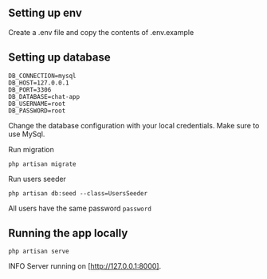 ## Setting up env

Create a .env file and copy the contents of .env.example

## Setting up database

```
DB_CONNECTION=mysql
DB_HOST=127.0.0.1
DB_PORT=3306
DB_DATABASE=chat-app
DB_USERNAME=root
DB_PASSWORD=root
```

Change the database configuration with your local credentials. Make sure to use MySql.

Run migration

```
php artisan migrate
```

Run users seeder

```
php artisan db:seed --class=UsersSeeder
```

All users have the same password `password`



## Running the app locally

```
php artisan serve
```

INFO  Server running on [http://127.0.0.1:8000].  


